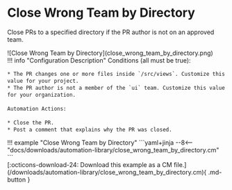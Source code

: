 # Close Wrong Team by Directory

Close PRs to a specified directory if the PR author is not on an approved team.

<div class="automationImage" style="align:right" markdown="1">
![Close Wrong Team by Directory](close_wrong_team_by_directory.png)
</div>
<div class="automationDescription" markdown="1">
!!! info "Configuration Description"
    Conditions (all must be true):

    * The PR changes one or more files inside `/src/views`. Customize this value for your project.
    * The PR author is not a member of the `ui` team. Customize this value for your organization.

    Automation Actions:

    * Close the PR.
    * Post a comment that explains why the PR was closed.
</div>
<div class="automationExample" markdown="1">
!!! example "Close Wrong Team by Directory"
    ```yaml+jinja
    --8<-- "docs/downloads/automation-library/close_wrong_team_by_directory.cm"
    ```
    <div class="result" markdown>
      <span>
      [:octicons-download-24: Download this example as a CM file.](/downloads/automation-library/close_wrong_team_by_directory.cm){ .md-button }
      </span>
    </div>
</div>